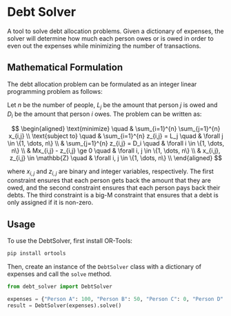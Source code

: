 # Debt Solver

A tool to solve debt allocation problems. Given a dictionary of expenses, the solver will determine how much each person owes or is owed in order to even out the expenses while minimizing the number of transactions.

## Mathematical Formulation

The debt allocation problem can be formulated as an integer linear programming problem as follows:

Let $n$ be the number of people, $L_j$ be the amount that person $j$ is owed and $D_i$ be the amount that person $i$ owes. The problem can be written as:

$$
\begin{aligned}
    \text{minimize} \quad & \sum_{i=1}^{n} \sum_{j=1}^{n} x_{i,j} \\
    \text{subject to} \quad & \sum_{i=1}^{n} z_{i,j} = L_j \quad & \forall j \in \{1, \dots, n\} \\
                            & \sum_{j=1}^{n} z_{i,j} = D_i \quad & \forall i \in \{1, \dots, n\} \\
                            & Mx_{i,j} - z_{i,j} \ge 0 \quad & \forall i, j \in \{1, \dots, n\} \\
                            & x_{i,j}, z_{i,j} \in \mathbb{Z} \quad & \forall i, j \in \{1, \dots, n\} \\
\end{aligned}
$$

where $x_{i,j}$ and $z_{i,j}$ are binary and integer variables, respectively. The first constraint ensures that each person gets back the amount that they are owed, and the second constraint ensures that each person pays back their debts. The third constraint is a big-M constraint that ensures that a debt is only assigned if it is non-zero.

## Usage

To use the DebtSolver, first install OR-Tools:

```bash
pip install ortools
```

Then, create an instance of the `DebtSolver` class with a dictionary of expenses and call the `solve` method.

```python
from debt_solver import DebtSolver

expenses = {"Person A": 100, "Person B": 50, "Person C": 0, "Person D": 18}
result = DebtSolver(expenses).solve()
```
